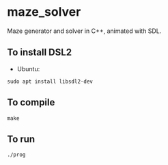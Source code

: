 # maze_solver
Maze generator and solver in C++, animated with SDL.

## To install DSL2
* Ubuntu:
```
sudo apt install libsdl2-dev
```

## To compile
```
make
```

## To run
```
./prog
```